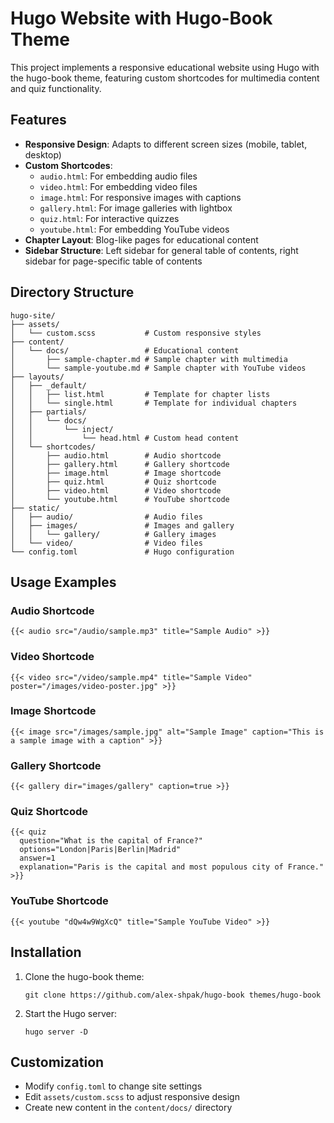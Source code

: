 # Hugo Website with Hugo-Book Theme

This project implements a responsive educational website using Hugo with the hugo-book theme, featuring custom shortcodes for multimedia content and quiz functionality.

## Features

- **Responsive Design**: Adapts to different screen sizes (mobile, tablet, desktop)
- **Custom Shortcodes**:
  - `audio.html`: For embedding audio files
  - `video.html`: For embedding video files
  - `image.html`: For responsive images with captions
  - `gallery.html`: For image galleries with lightbox
  - `quiz.html`: For interactive quizzes
  - `youtube.html`: For embedding YouTube videos
- **Chapter Layout**: Blog-like pages for educational content
- **Sidebar Structure**: Left sidebar for general table of contents, right sidebar for page-specific table of contents

## Directory Structure

```
hugo-site/
├── assets/
│   └── custom.scss           # Custom responsive styles
├── content/
│   └── docs/                 # Educational content
│       ├── sample-chapter.md # Sample chapter with multimedia
│       └── sample-youtube.md # Sample chapter with YouTube videos
├── layouts/
│   ├── _default/
│   │   ├── list.html         # Template for chapter lists
│   │   └── single.html       # Template for individual chapters
│   ├── partials/
│   │   └── docs/
│   │       └── inject/
│   │           └── head.html # Custom head content
│   └── shortcodes/
│       ├── audio.html        # Audio shortcode
│       ├── gallery.html      # Gallery shortcode
│       ├── image.html        # Image shortcode
│       ├── quiz.html         # Quiz shortcode
│       ├── video.html        # Video shortcode
│       └── youtube.html      # YouTube shortcode
├── static/
│   ├── audio/                # Audio files
│   ├── images/               # Images and gallery
│   │   └── gallery/          # Gallery images
│   └── video/                # Video files
└── config.toml               # Hugo configuration
```

## Usage Examples

### Audio Shortcode

```
{{< audio src="/audio/sample.mp3" title="Sample Audio" >}}
```

### Video Shortcode

```
{{< video src="/video/sample.mp4" title="Sample Video" poster="/images/video-poster.jpg" >}}
```

### Image Shortcode

```
{{< image src="/images/sample.jpg" alt="Sample Image" caption="This is a sample image with a caption" >}}
```

### Gallery Shortcode

```
{{< gallery dir="images/gallery" caption=true >}}
```

### Quiz Shortcode

```
{{< quiz 
  question="What is the capital of France?" 
  options="London|Paris|Berlin|Madrid" 
  answer=1
  explanation="Paris is the capital and most populous city of France."
>}}
```

### YouTube Shortcode

```
{{< youtube "dQw4w9WgXcQ" title="Sample YouTube Video" >}}
```

## Installation

1. Clone the hugo-book theme:
   ```
   git clone https://github.com/alex-shpak/hugo-book themes/hugo-book
   ```

2. Start the Hugo server:
   ```
   hugo server -D
   ```

## Customization

- Modify `config.toml` to change site settings
- Edit `assets/custom.scss` to adjust responsive design
- Create new content in the `content/docs/` directory
